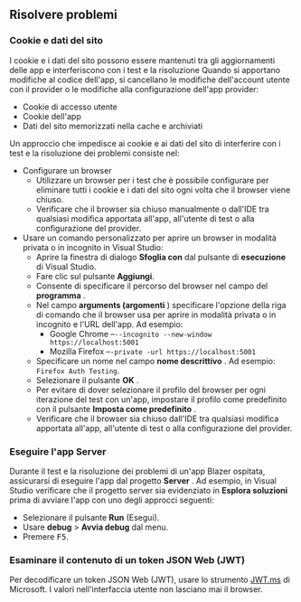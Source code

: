 ## <a name="troubleshoot"></a>Risolvere problemi

### <a name="cookies-and-site-data"></a>Cookie e dati del sito

I cookie e i dati del sito possono essere mantenuti tra gli aggiornamenti delle app e interferiscono con i test e la risoluzione Quando si apportano modifiche al codice dell'app, si cancellano le modifiche dell'account utente con il provider o le modifiche alla configurazione dell'app provider:

* Cookie di accesso utente
* Cookie dell'app
* Dati del sito memorizzati nella cache e archiviati

Un approccio che impedisce ai cookie e ai dati del sito di interferire con i test e la risoluzione dei problemi consiste nel:

* Configurare un browser
  * Utilizzare un browser per i test che è possibile configurare per eliminare tutti i cookie e i dati del sito ogni volta che il browser viene chiuso.
  * Verificare che il browser sia chiuso manualmente o dall'IDE tra qualsiasi modifica apportata all'app, all'utente di test o alla configurazione del provider.
* Usare un comando personalizzato per aprire un browser in modalità privata o in incognito in Visual Studio:
  * Aprire la finestra di dialogo **Sfoglia con** dal pulsante di **esecuzione** di Visual Studio.
  * Fare clic sul pulsante **Aggiungi**.
  * Consente di specificare il percorso del browser nel campo del **programma** .
  * Nel campo **arguments (argomenti** ) specificare l'opzione della riga di comando che il browser usa per aprire in modalità privata o in incognito e l'URL dell'app. Ad esempio:
    * Google Chrome &ndash;`--incognito --new-window https://localhost:5001`
    * Mozilla Firefox &ndash;`-private -url https://localhost:5001`
  * Specificare un nome nel campo **nome descrittivo** . Ad esempio: `Firefox Auth Testing`.
  * Selezionare il pulsante **OK** .
  * Per evitare di dover selezionare il profilo del browser per ogni iterazione del test con un'app, impostare il profilo come predefinito con il pulsante **Imposta come predefinito** .
  * Verificare che il browser sia chiuso dall'IDE tra qualsiasi modifica apportata all'app, all'utente di test o alla configurazione del provider.

### <a name="run-the-server-app"></a>Eseguire l'app Server

Durante il test e la risoluzione dei problemi di un'app Blazer ospitata, assicurarsi di eseguire l'app dal progetto **Server** . Ad esempio, in Visual Studio verificare che il progetto server sia evidenziato in **Esplora soluzioni** prima di avviare l'app con uno degli approcci seguenti:

* Selezionare il pulsante **Run** (Esegui).
* Usare **debug**  >  **Avvia debug** dal menu.
* Premere <kbd>F5</kbd>.

### <a name="inspect-the-content-of-a-json-web-token-jwt"></a>Esaminare il contenuto di un token JSON Web (JWT)

Per decodificare un token JSON Web (JWT), usare lo strumento [JWT.ms](https://jwt.ms/) di Microsoft. I valori nell'interfaccia utente non lasciano mai il browser.
